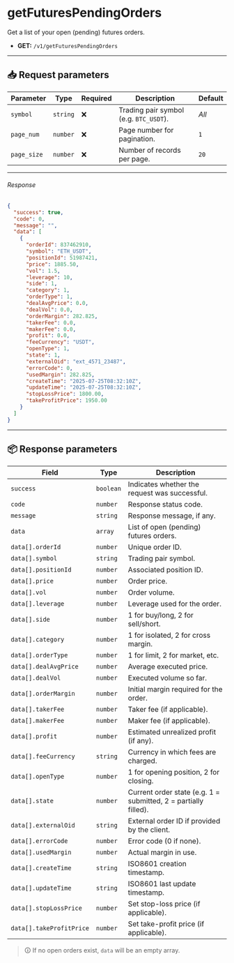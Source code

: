 # getFuturesPendingOrders

Get a list of your open (pending) futures orders.

- **GET:** `/v1/getFuturesPendingOrders`

---

## 📥 Request parameters

| **Parameter**   | **Type**   | **Required** | **Description**                                 | **Default** |
|------------------|------------|--------------|--------------------------------------------------|-------------|
| `symbol`         | `string`   | ❌           | Trading pair symbol (e.g. `BTC_USDT`).           | *All*       |
| `page_num`       | `number`   | ❌           | Page number for pagination.                      | `1`         |
| `page_size`      | `number`   | ❌           | Number of records per page.                      | `20`        |

---

###### Response

```json
{
  "success": true,
  "code": 0,
  "message": "",
  "data": [
    {
      "orderId": 837462910,
      "symbol": "ETH_USDT",
      "positionId": 51987421,
      "price": 1885.50,
      "vol": 1.5,
      "leverage": 10,
      "side": 1,
      "category": 1,
      "orderType": 1,
      "dealAvgPrice": 0.0,
      "dealVol": 0.0,
      "orderMargin": 282.825,
      "takerFee": 0.0,
      "makerFee": 0.0,
      "profit": 0.0,
      "feeCurrency": "USDT",
      "openType": 1,
      "state": 1,
      "externalOid": "ext_4571_23487",
      "errorCode": 0,
      "usedMargin": 282.825,
      "createTime": "2025-07-25T08:32:10Z",
      "updateTime": "2025-07-25T08:32:10Z",
      "stopLossPrice": 1800.00,
      "takeProfitPrice": 1950.00
    }
  ]
}
```

---

## 📦 Response parameters

| **Field**            | **Type**   | **Description**                                              |
|----------------------|------------|--------------------------------------------------------------|
| `success`            | `boolean`  | Indicates whether the request was successful.                |
| `code`               | `number`   | Response status code.                                        |
| `message`            | `string`   | Response message, if any.                                    |
| `data`               | `array`    | List of open (pending) futures orders.                       |
| `data[].orderId`     | `number`   | Unique order ID.                                             |
| `data[].symbol`      | `string`   | Trading pair symbol.                                         |
| `data[].positionId`  | `number`   | Associated position ID.                                      |
| `data[].price`       | `number`   | Order price.                                                 |
| `data[].vol`         | `number`   | Order volume.                                                |
| `data[].leverage`    | `number`   | Leverage used for the order.                                 |
| `data[].side`        | `number`   | 1 for buy/long, 2 for sell/short.                            |
| `data[].category`    | `number`   | 1 for isolated, 2 for cross margin.                          |
| `data[].orderType`   | `number`   | 1 for limit, 2 for market, etc.                              |
| `data[].dealAvgPrice`| `number`   | Average executed price.                                      |
| `data[].dealVol`     | `number`   | Executed volume so far.                                      |
| `data[].orderMargin` | `number`   | Initial margin required for the order.                       |
| `data[].takerFee`    | `number`   | Taker fee (if applicable).                                   |
| `data[].makerFee`    | `number`   | Maker fee (if applicable).                                   |
| `data[].profit`      | `number`   | Estimated unrealized profit (if any).                        |
| `data[].feeCurrency` | `string`   | Currency in which fees are charged.                          |
| `data[].openType`    | `number`   | 1 for opening position, 2 for closing.                       |
| `data[].state`       | `number`   | Current order state (e.g. 1 = submitted, 2 = partially filled). |
| `data[].externalOid` | `string`   | External order ID if provided by the client.                 |
| `data[].errorCode`   | `number`   | Error code (0 if none).                                      |
| `data[].usedMargin`  | `number`   | Actual margin in use.                                        |
| `data[].createTime`  | `string`   | ISO8601 creation timestamp.                                  |
| `data[].updateTime`  | `string`   | ISO8601 last update timestamp.                               |
| `data[].stopLossPrice` | `number` | Set stop-loss price (if applicable).                         |
| `data[].takeProfitPrice` | `number` | Set take-profit price (if applicable).                     |

> 🛈 If no open orders exist, `data` will be an empty array.
